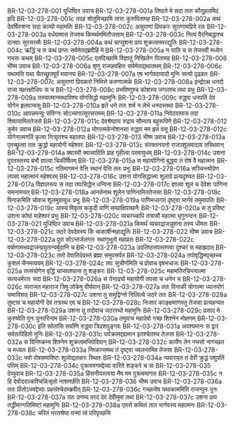 BR-12-03-278-001	युधिष्ठिर उवाच
BR-12-03-278-001a	तिष्ठते मे सदा तात कौतूहलमिदं हृदि
BR-12-03-278-001c	तदहं श्रोतुमिच्छामि त्वत्तः कुरुपितामह
BR-12-03-278-002a	कथं देवर्षिरुशना सदा काव्यो महामतिः
BR-12-03-278-002c	असुराणां प्रियकरः सुराणामप्रिये रतः
BR-12-03-278-003a	वर्धयामास तेजश्च किमर्थममितौजसाम्
BR-12-03-278-003c	नित्यं वैरनिबद्धाश्च दानवाः सुरसत्तमैः
BR-12-03-278-004a	कथं चाप्युशना प्राप शुक्रत्वममरद्युतिः
BR-12-03-278-004c	ऋद्धिं च स कथं प्राप्तः सर्वमेतद्ब्रवीहि मे
BR-12-03-278-005a	न याति च स तेजस्वी मध्येन नभसः कथम्
BR-12-03-278-005c	एतदिच्छामि विज्ञातुं निखिलेन पितामह
BR-12-03-278-006	भीष्म उवाच
BR-12-03-278-006a	शृणु राजन्नवहितः सर्वमेतद्यथातथम्
BR-12-03-278-006c	यथामति यथा चैतच्छ्रुतपूर्वं मयानघ
BR-12-03-278-007a	एष भार्गवदायादो मुनिः सत्यो दृढव्रतः
BR-12-03-278-007c	असुराणां प्रियकरो निमित्ते करुणात्मके
BR-12-03-278-008a	इन्द्रोऽथ धनदो राजा यक्षरक्षोधिपः स च
BR-12-03-278-008c	प्रभविष्णुश्च कोशस्य जगतश्च तथा प्रभुः
BR-12-03-278-009a	तस्यात्मानमथाविश्य योगसिद्धो महामुनिः
BR-12-03-278-009c	रुद्ध्वा धनपतिं देवं योगेन हृतवान्वसु
BR-12-03-278-010a	हृते धने ततः शर्म न लेभे धनदस्तथा
BR-12-03-278-010c	आपन्नमन्युः संविग्नः सोऽभ्यगात्सुरसत्तमम्
BR-12-03-278-011a	निवेदयामास तदा शिवायामिततेजसे
BR-12-03-278-011c	देवश्रेष्ठाय रुद्राय सौम्याय बहुरूपिणे
BR-12-03-278-012	कुबेर उवाच
BR-12-03-278-012a	योगात्मकेनोशनसा रुद्ध्वा मम हृतं वसु
BR-12-03-278-012c	योगेनात्मगतिं कृत्वा निःसृतश्च महातपाः
BR-12-03-278-013	भीष्म उवाच
BR-12-03-278-013a	एतच्छ्रुत्वा ततः क्रुद्धो महायोगी महेश्वरः
BR-12-03-278-013c	संरक्तनयनो राजञ्शूलमादाय तस्थिवान्
BR-12-03-278-014a	क्वास्वौ क्वासाविति प्राह गृहीत्वा परमायुधम्
BR-12-03-278-014c	उशना दूरतस्तस्य बभौ ज्ञात्वा चिकीर्षितम्
BR-12-03-278-015a	स महायोगिनो बुद्ध्वा तं रोषं वै महात्मनः
BR-12-03-278-015c	गतिमागमनं वेत्ति स्थानं वेत्ति ततः प्रभुः
BR-12-03-278-016a	सञ्चिन्त्योग्रेण तपसा महात्मानं महेश्वरम्
BR-12-03-278-016c	उशना योगसिद्धात्मा शूलाग्रे प्रत्यदृश्यत
BR-12-03-278-017a	विज्ञातरूपः स तदा तपःसिद्धेन धन्विना
BR-12-03-278-017c	ज्ञात्वा शूलं च देवेशः पाणिना समनामयत्
BR-12-03-278-018a	आनतेनाथ शूलेन पाणिनामिततेजसा
BR-12-03-278-018c	पिनाकमिति चोवाच शूलमुग्रायुधः प्रभुः
BR-12-03-278-019a	पाणिमध्यगतं दृष्ट्वा भार्गवं तमुमापतिः
BR-12-03-278-019c	आस्यं विवृत्य ककुदी पाणिं सम्प्राक्षिपच्छनैः
BR-12-03-278-020a	स तु प्रविष्ट उशना कोष्ठं माहेश्वरं प्रभुः
BR-12-03-278-020c	व्यचरच्चापि तत्रासौ महात्मा भृगुनन्दनः
BR-12-03-278-021	युधिष्ठिर उवाच
BR-12-03-278-021a	किमर्थं व्यचरद्राजन्नुशना तस्य धीमतः
BR-12-03-278-021c	जठरे देवदेवस्य किं चाकार्षीन्महाद्युतिः
BR-12-03-278-022	भीष्म उवाच
BR-12-03-278-022a	पुरा सोऽन्तर्जलगतः स्थाणुभूतो महाव्रतः
BR-12-03-278-022c	वर्षाणामभवद्राजन्प्रयुतान्यर्बुदानि च
BR-12-03-278-023a	उदतिष्ठत्तपस्तप्त्वा दुश्चरं स महाह्रदात्
BR-12-03-278-023c	ततो देवातिदेवस्तं ब्रह्मा समुपसर्पत
BR-12-03-278-024a	तपोवृद्धिमपृच्छच्च कुशलं चैनमव्ययम्
BR-12-03-278-024c	तपः सुचीर्णमिति च प्रोवाच वृषभध्वजः
BR-12-03-278-025a	तत्संयोगेन वृद्धिं चाप्यपश्यत्स तु शङ्करः
BR-12-03-278-025c	महामतिरचिन्त्यात्मा सत्यधर्मरतः सदा
BR-12-03-278-026a	स तेनाढ्यो महायोगी तपसा च धनेन च
BR-12-03-278-026c	व्यराजत महाराज त्रिषु लोकेषु वीर्यवान्
BR-12-03-278-027a	ततः पिनाकी योगात्मा ध्यानयोगं समाविशत्
BR-12-03-278-027c	उशना तु समुद्विग्नो निलिल्ये जठरे ततः
BR-12-03-278-028a	तुष्टाव च महायोगी देवं तत्रस्थ एव च
BR-12-03-278-028c	निःसारं काङ्क्षमाणस्तु तेजसा प्रत्यहन्यत
BR-12-03-278-029a	उशना तु तदोवाच जठरस्थो महामुनिः
BR-12-03-278-029c	प्रसादं मे कुरुष्वेति पुनः पुनररिन्दम
BR-12-03-278-030a	तमुवाच महादेवो गच्छ शिश्नेन मोक्षणम्
BR-12-03-278-030c	इति स्रोतांसि सर्वाणि रुद्ध्वा त्रिदशपुङ्गवः
BR-12-03-278-031a	अपश्यमानः स द्वारं सर्वतःपिहितो मुनिः
BR-12-03-278-031c	पर्यक्रामद्दह्यमान इतश्चेतश्च तेजसा
BR-12-03-278-032a	स विनिष्क्रम्य शिश्नेन शुक्रत्वमभिपेदिवान्
BR-12-03-278-032c	कार्येण तेन नभसो नागच्छत च मध्यतः
BR-12-03-278-033a	निष्क्रान्तमथ तं दृष्ट्वा ज्वलन्तमिव तेजसा
BR-12-03-278-033c	भवो रोषसमाविष्टः शूलोद्यतकरः स्थितः
BR-12-03-278-034a	न्यवारयत तं देवी क्रुद्धं पशुपतिं पतिम्
BR-12-03-278-034c	पुत्रत्वमगमद्देव्या वारिते शङ्करे च सः
BR-12-03-278-035	देव्युवाच
BR-12-03-278-035a	हिंसनीयस्त्वया नैष मम पुत्रत्वमागतः
BR-12-03-278-035c	न हि देवोदरात्कश्चिन्निःसृतो नाशमर्छति
BR-12-03-278-036	भीष्म उवाच
BR-12-03-278-036a	ततः प्रीतोऽभवद्देव्याः प्रहसंश्चेदमब्रवीत्
BR-12-03-278-036c	गच्छत्वेष यथाकाममिति राजन्पुनः पुनः
BR-12-03-278-037a	ततः प्रणम्य वरदं देवं देवीमुमां तथा
BR-12-03-278-037c	उशना प्राप तद्धीमान्गतिमिष्टां महामुनिः
BR-12-03-278-038a	एतत्ते कथितं तात भार्गवस्य महात्मनः
BR-12-03-278-038c	चरितं भरतश्रेष्ठ यन्मां त्वं परिपृच्छसि


